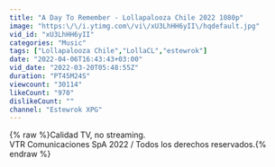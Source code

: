 ```yaml
---
title: "A Day To Remember - Lollapalooza Chile 2022 1080p"
image: "https:\/\/i.ytimg.com\/vi\/xU3LhHH6yII\/hqdefault.jpg"
vid_id: "xU3LhHH6yII"
categories: "Music"
tags: ["Lollapalooza Chile","LollaCL","estewrok"]
date: "2022-04-06T16:43:43+03:00"
vid_date: "2022-03-20T05:48:55Z"
duration: "PT45M24S"
viewcount: "30114"
likeCount: "970"
dislikeCount: ""
channel: "Estewrok XPG"
---
```

{% raw %}Calidad TV, no streaming.<br />VTR Comunicaciones SpA 2022 / Todos los derechos reservados.{% endraw %}
